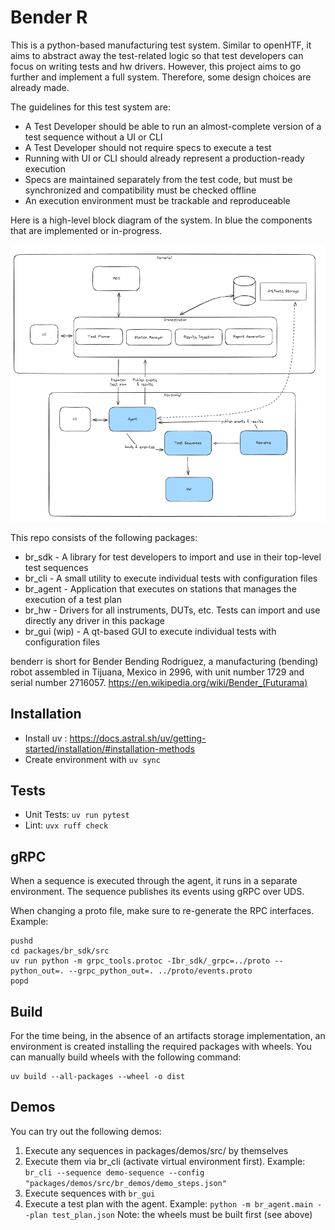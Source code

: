 # Bender R

This is a python-based manufacturing test system. Similar to openHTF, it aims to abstract away the test-related logic so that test developers can focus on writing tests and hw drivers. However, this project aims to go further and implement a full system. Therefore, some design choices are already made.

The guidelines for this test system are:
* A Test Developer should be able to run an almost-complete version of a test sequence without a UI or CLI
* A Test Developer should not require specs to execute a test
* Running with UI or CLI should already represent a production-ready execution
* Specs are maintained separately from the test code, but must be synchronized and compatibility must be checked offline
* An execution environment must be trackable and reproduceable
 

Here is a high-level block diagram of the system. In blue the components that are implemented or in-progress.

![Alt text](doc/test_system_diagram.png)


This repo consists of the following packages:
* br_sdk - A library for test developers to import and use in their top-level test sequences
* br_cli - A small utility to execute individual tests with configuration files
* br_agent - Application that executes on stations that manages the execution of a test plan
* br_hw - Drivers for all instruments, DUTs, etc. Tests can import and use directly any driver in this package
* br_gui (wip) - A qt-based GUI to execute individual tests with configuration files

benderr is short for Bender Bending Rodriguez, a manufacturing (bending) robot assembled in Tijuana, Mexico in 2996, with unit number 1729 and serial number 2716057. https://en.wikipedia.org/wiki/Bender_(Futurama)

## Installation

* Install uv : https://docs.astral.sh/uv/getting-started/installation/#installation-methods
* Create environment with ```uv sync```

## Tests

* Unit Tests: ```uv run pytest```
* Lint: ```uvx ruff check```

## gRPC

When a sequence is executed through the agent, it runs in a separate environment. The sequence publishes its events using gRPC over UDS. 

When changing a proto file, make sure to re-generate the RPC interfaces. Example:
```
pushd 
cd packages/br_sdk/src
uv run python -m grpc_tools.protoc -Ibr_sdk/_grpc=../proto --python_out=. --grpc_python_out=. ../proto/events.proto
popd
```

## Build

For the time being, in the absence of an artifacts storage implementation, an environment is created installing the required packages with wheels. You can manually build wheels with the following command:
```
uv build --all-packages --wheel -o dist
```

## Demos

You can try out the following demos:
1. Execute any sequences in packages/demos/src/ by themselves
2. Execute them via br_cli (activate virtual environment first). Example: ```br_cli --sequence demo-sequence --config "packages/demos/src/br_demos/demo_steps.json"```
3. Execute sequences with ```br_gui```
4. Execute a test plan with the agent. Example: ```python -m br_agent.main --plan test_plan.json``` Note: the wheels must be built first (see above)
